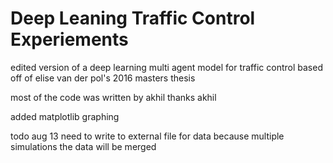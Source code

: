 # Deep Leaning Traffic Control Experiements
 edited version of a deep learning multi agent model for traffic control based off of elise van der pol's 2016 masters thesis

most of the code was written by akhil thanks akhil 

added matplotlib graphing

todo aug 13 need to write to external file for data because multiple simulations the data will be merged
